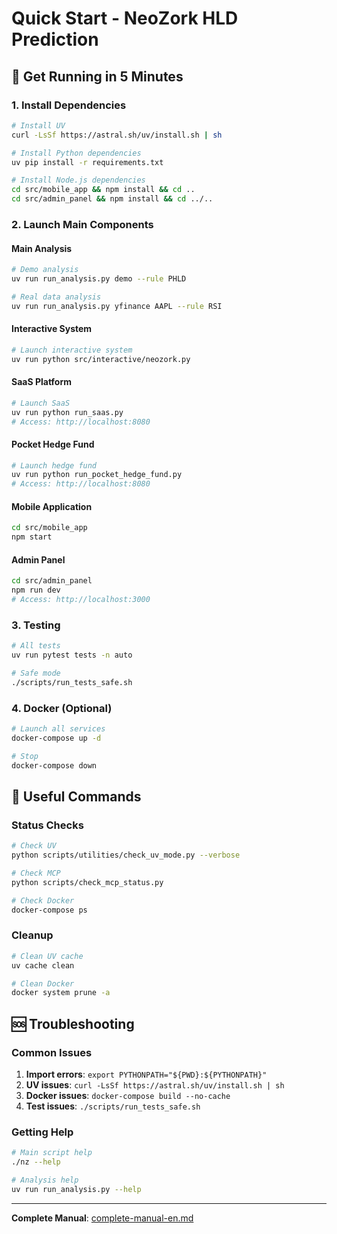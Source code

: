 # Quick Start - NeoZork HLD Prediction

## 🚀 Get Running in 5 Minutes

### 1. Install Dependencies
```bash
# Install UV
curl -LsSf https://astral.sh/uv/install.sh | sh

# Install Python dependencies
uv pip install -r requirements.txt

# Install Node.js dependencies
cd src/mobile_app && npm install && cd ..
cd src/admin_panel && npm install && cd ../..
```

### 2. Launch Main Components

#### Main Analysis
```bash
# Demo analysis
uv run run_analysis.py demo --rule PHLD

# Real data analysis
uv run run_analysis.py yfinance AAPL --rule RSI
```

#### Interactive System
```bash
# Launch interactive system
uv run python src/interactive/neozork.py
```

#### SaaS Platform
```bash
# Launch SaaS
uv run python run_saas.py
# Access: http://localhost:8080
```

#### Pocket Hedge Fund
```bash
# Launch hedge fund
uv run python run_pocket_hedge_fund.py
# Access: http://localhost:8080
```

#### Mobile Application
```bash
cd src/mobile_app
npm start
```

#### Admin Panel
```bash
cd src/admin_panel
npm run dev
# Access: http://localhost:3000
```

### 3. Testing
```bash
# All tests
uv run pytest tests -n auto

# Safe mode
./scripts/run_tests_safe.sh
```

### 4. Docker (Optional)
```bash
# Launch all services
docker-compose up -d

# Stop
docker-compose down
```

## 🔧 Useful Commands

### Status Checks
```bash
# Check UV
python scripts/utilities/check_uv_mode.py --verbose

# Check MCP
python scripts/check_mcp_status.py

# Check Docker
docker-compose ps
```

### Cleanup
```bash
# Clean UV cache
uv cache clean

# Clean Docker
docker system prune -a
```

## 🆘 Troubleshooting

### Common Issues
1. **Import errors**: `export PYTHONPATH="${PWD}:${PYTHONPATH}"`
2. **UV issues**: `curl -LsSf https://astral.sh/uv/install.sh | sh`
3. **Docker issues**: `docker-compose build --no-cache`
4. **Test issues**: `./scripts/run_tests_safe.sh`

### Getting Help
```bash
# Main script help
./nz --help

# Analysis help
uv run run_analysis.py --help
```

---

**Complete Manual**: [complete-manual-en.md](complete-manual-en.md)
